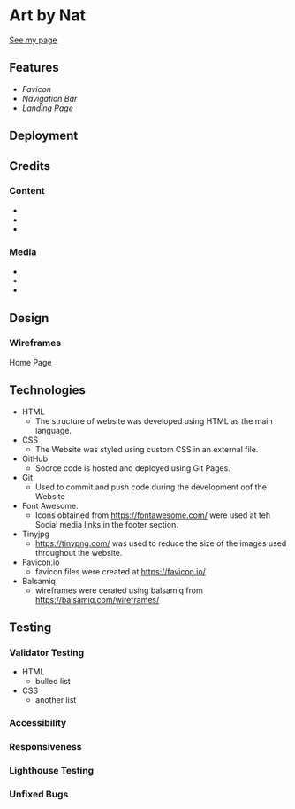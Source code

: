 # Art by Nat


[See my page](https://monimaj89.github.io/Project1/)

## Features 

  * _Favicon_
  * _Navigation Bar_
  * _Landing Page_

  ## Deployment

  ## Credits

### Content
  *
  *
  *
### Media

  *
  *
  *

## Design

### Wireframes
Home Page

## Technologies
  * HTML
    * The structure of website was developed using HTML as the main language.
  * CSS
    * The Website was styled using custom CSS in an external file.
  * GitHub
    * Soorce code is hosted and deployed using Git Pages.
  * Git
    * Used to commit and push code during the development opf the Website
  * Font Awesome.
    * Icons obtained from https://fontawesome.com/ were used at teh  Social media links in the footer section.
  * Tinyjpg
    * https://tinypng.com/ was used to reduce the size of the images used throughout the website.
  * Favicon.io
    * favicon files were created at https://favicon.io/
  * Balsamiq
    * wireframes were cerated using balsamiq from https://balsamiq.com/wireframes/

 ## Testing
### Validator Testing
  * HTML
    * bulled list
  * CSS
    * another list
### Accessibility

### Responsiveness

### Lighthouse Testing

### Unfixed Bugs







